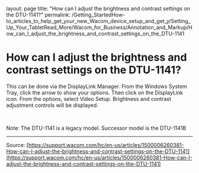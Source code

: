 layout: page
title: "How can I adjust the brightness and contrast settings on the DTU-1141?"
permalink: /Getting_StartedHow-to_articles_to_help_get_your_new_Wacom_device_setup_and_get_y/Setting_Up_Your_TabletRead_More/Wacom_for_Business/Annotation_and_Markup/How_can_I_adjust_the_brightness_and_contrast_settings_on_the_DTU-1141

# How can I adjust the brightness and contrast settings on the DTU-1141?

This can be done via the DisplayLink Manager. From the Windows System Tray, click the arrow to show your options. Then click on the DisplayLink icon. From the options, select Video Setup. Brightness and contrast adjustment controls will be displayed.


 



Note: The DTU-1141 is a legacy model. Successor model is the DTU-1141B

---
Source: [https://support.wacom.com/hc/en-us/articles/1500006260381-How-can-I-adjust-the-brightness-and-contrast-settings-on-the-DTU-1141](https://support.wacom.com/hc/en-us/articles/1500006260381-How-can-I-adjust-the-brightness-and-contrast-settings-on-the-DTU-1141)
